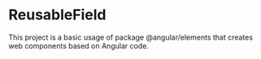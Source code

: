 # ReusableField

This project is a basic usage of package @angular/elements that creates web components based on Angular code.

